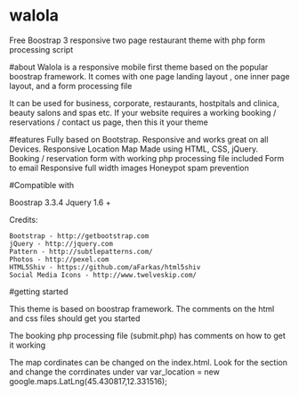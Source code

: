 # walola
Free Boostrap 3 responsive two page restaurant theme with php form processing script

#about
Walola is a responsive mobile first theme based on the popular boostrap framework.  It comes with one page landing layout , one inner page layout, and a form processing file

It can be used for business, corporate, restaurants, hostpitals and clinica, beauty salons and spas etc.  If your website requires a working booking / reservations /  contact us page, then this it your theme


#features
Fully based on Bootstrap.
Responsive and works great on all Devices.
Responsive Location Map
Made using HTML, CSS, jQuery.
Booking / reservation  form with working php processing file included
Form to email
Responsive full width images
Honeypot spam prevention

#Compatible with 

Boostrap 3.3.4
Jquery 1.6 +

Credits:

    Bootstrap - http://getbootstrap.com
    jQuery - http://jquery.com
    Pattern - http://subtlepatterns.com/
    Photos - http://pexel.com
    HTML5Shiv - https://github.com/aFarkas/html5shiv
    Social Media Icons - http://www.twelveskip.com/

#getting started

This theme is based on boostrap framework. The comments on the html and css files should get you started

The booking php processing file (submit.php) has comments on how to get it working

The map cordinates can be changed on the index.html. Look for the section <!-- Load Map --> and change the corrdinates under var var_location = new google.maps.LatLng(45.430817,12.331516);





